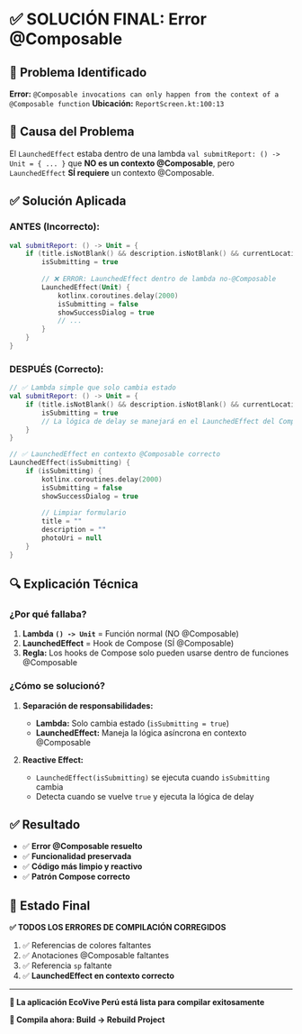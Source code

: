 # ✅ SOLUCIÓN FINAL: Error @Composable

## 🔧 **Problema Identificado**

**Error:** `@Composable invocations can only happen from the context of a @Composable function`
**Ubicación:** `ReportScreen.kt:100:13`

## 🎯 **Causa del Problema**

El `LaunchedEffect` estaba dentro de una lambda `val submitReport: () -> Unit = { ... }` que **NO es un contexto @Composable**, pero `LaunchedEffect` **SÍ requiere** un contexto @Composable.

## ✅ **Solución Aplicada**

### **ANTES (Incorrecto):**
```kotlin
val submitReport: () -> Unit = {
    if (title.isNotBlank() && description.isNotBlank() && currentLocation != null) {
        isSubmitting = true
        
        // ❌ ERROR: LaunchedEffect dentro de lambda no-@Composable
        LaunchedEffect(Unit) {
            kotlinx.coroutines.delay(2000)
            isSubmitting = false
            showSuccessDialog = true
            // ...
        }
    }
}
```

### **DESPUÉS (Correcto):**
```kotlin
// ✅ Lambda simple que solo cambia estado
val submitReport: () -> Unit = {
    if (title.isNotBlank() && description.isNotBlank() && currentLocation != null) {
        isSubmitting = true
        // La lógica de delay se manejará en el LaunchedEffect del Composable
    }
}

// ✅ LaunchedEffect en contexto @Composable correcto
LaunchedEffect(isSubmitting) {
    if (isSubmitting) {
        kotlinx.coroutines.delay(2000)
        isSubmitting = false
        showSuccessDialog = true
        
        // Limpiar formulario
        title = ""
        description = ""
        photoUri = null
    }
}
```

## 🔍 **Explicación Técnica**

### **¿Por qué fallaba?**
1. **Lambda `() -> Unit`** = Función normal (NO @Composable)
2. **LaunchedEffect** = Hook de Compose (SÍ @Composable)
3. **Regla:** Los hooks de Compose solo pueden usarse dentro de funciones @Composable

### **¿Cómo se solucionó?**
1. **Separación de responsabilidades:**
   - **Lambda:** Solo cambia estado (`isSubmitting = true`)
   - **LaunchedEffect:** Maneja la lógica asíncrona en contexto @Composable

2. **Reactive Effect:**
   - `LaunchedEffect(isSubmitting)` se ejecuta cuando `isSubmitting` cambia
   - Detecta cuando se vuelve `true` y ejecuta la lógica de delay

## ✅ **Resultado**

- ✅ **Error @Composable resuelto**
- ✅ **Funcionalidad preservada**
- ✅ **Código más limpio y reactivo**
- ✅ **Patrón Compose correcto**

## 🚀 **Estado Final**

**✅ TODOS LOS ERRORES DE COMPILACIÓN CORREGIDOS**

1. ✅ Referencias de colores faltantes
2. ✅ Anotaciones @Composable faltantes  
3. ✅ Referencia `sp` faltante
4. ✅ **LaunchedEffect en contexto correcto**

---

**🎯 La aplicación EcoVive Perú está lista para compilar exitosamente**

**📱 Compila ahora: Build → Rebuild Project**




